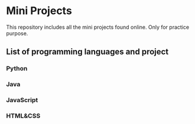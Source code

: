 # Mini Projects

This repository includes all the mini projects found online.
Only for practice purpose.

## List of programming languages and project

### Python

### Java

### JavaScript

### HTML&CSS
